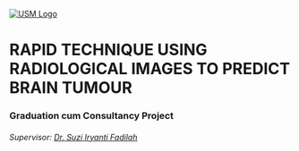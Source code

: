 [![USM Logo](https://www.usm.my/templates/yootheme/cache/usm-white-475e851a.png)](https://www.usm.my/)

# RAPID TECHNIQUE USING RADIOLOGICAL IMAGES TO PREDICT BRAIN TUMOUR
### Graduation cum Consultancy Project
###### Supervisor: [Dr. Suzi Iryanti Fadilah](https://cs.usm.my/index.php/faculty-member/264-suzi-iryanti-fadilah-dr)
